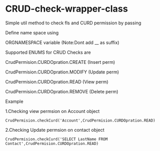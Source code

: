 # CRUD-check-wrapper-class
Simple util method to check fls and CURD permission by passing 



Define name space using

ORGNAMESPACE variable (Note:Dont add __ as suffix)

Supported ENUMS for CRUD Checks are

CrudPermision.CURDOpration.CREATE  (Insert perm)

CrudPermision.CURDOpration.MODIFY (Update perm)

CrudPermision.CURDOpration.READ (View perm)

CrudPermision.CURDOpration.REMOVE (Delete perm)


Example

1.Checking view permsion on Account object

    CrudPermision.checkCurd('Account',CrudPermision.CURDOpration.READ)
    
2.Checking Update permsion on contact object

    CrudPermision.checkCurd('SELECT LastName FROM Contact',CrudPermision.CURDOpration.READ)

